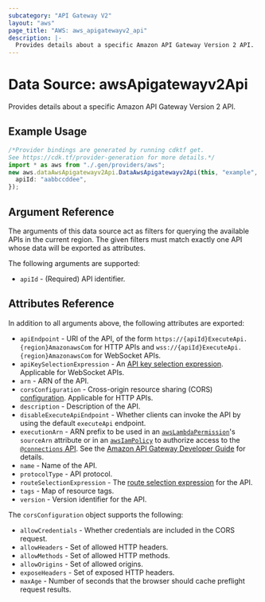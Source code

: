 ```yaml
---
subcategory: "API Gateway V2"
layout: "aws"
page_title: "AWS: aws_apigatewayv2_api"
description: |-
  Provides details about a specific Amazon API Gateway Version 2 API.
---
```


# Data Source: awsApigatewayv2Api

Provides details about a specific Amazon API Gateway Version 2 API.

## Example Usage

```typescript
/*Provider bindings are generated by running cdktf get.
See https://cdk.tf/provider-generation for more details.*/
import * as aws from "./.gen/providers/aws";
new aws.dataAwsApigatewayv2Api.DataAwsApigatewayv2Api(this, "example", {
  apiId: "aabbccddee",
});

```

## Argument Reference

The arguments of this data source act as filters for querying the available APIs in the current region.
The given filters must match exactly one API whose data will be exported as attributes.

The following arguments are supported:

* `apiId` - (Required) API identifier.

## Attributes Reference

In addition to all arguments above, the following attributes are exported:

* `apiEndpoint` - URI of the API, of the form `https://{apiId}ExecuteApi.{region}AmazonawsCom` for HTTP APIs and `wss://{apiId}ExecuteApi.{region}AmazonawsCom` for WebSocket APIs.
* `apiKeySelectionExpression` - An [API key selection expression](https://docs.aws.amazon.com/apigateway/latest/developerguide/apigateway-websocket-api-selection-expressions.html#apigateway-websocket-api-apikey-selection-expressions).
  Applicable for WebSocket APIs.
* `arn` - ARN of the API.
* `corsConfiguration` - Cross-origin resource sharing (CORS) [configuration](https://docs.aws.amazon.com/apigateway/latest/developerguide/http-api-cors.html).
  Applicable for HTTP APIs.
* `description` - Description of the API.
* `disableExecuteApiEndpoint` - Whether clients can invoke the API by using the default `executeApi` endpoint.
* `executionArn` - ARN prefix to be used in an [`awsLambdaPermission`](/docs/providers/aws/r/lambda_permission.html)'s `sourceArn` attribute
  or in an [`awsIamPolicy`](/docs/providers/aws/r/iam_policy.html) to authorize access to the [`@connections` API](https://docs.aws.amazon.com/apigateway/latest/developerguide/apigateway-how-to-call-websocket-api-connections.html).
  See the [Amazon API Gateway Developer Guide](https://docs.aws.amazon.com/apigateway/latest/developerguide/apigateway-websocket-control-access-iam.html) for details.
* `name` - Name of the API.
* `protocolType` - API protocol.
* `routeSelectionExpression` - The [route selection expression](https://docs.aws.amazon.com/apigateway/latest/developerguide/apigateway-websocket-api-selection-expressions.html#apigateway-websocket-api-route-selection-expressions) for the API.
* `tags` - Map of resource tags.
* `version` - Version identifier for the API.

The `corsConfiguration` object supports the following:

* `allowCredentials` - Whether credentials are included in the CORS request.
* `allowHeaders` - Set of allowed HTTP headers.
* `allowMethods` - Set of allowed HTTP methods.
* `allowOrigins` - Set of allowed origins.
* `exposeHeaders` - Set of exposed HTTP headers.
* `maxAge` - Number of seconds that the browser should cache preflight request results.
